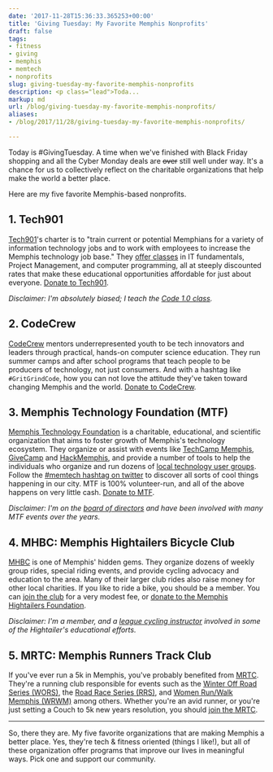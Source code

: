 ```yaml
---
date: '2017-11-28T15:36:33.365253+00:00'
title: 'Giving Tuesday: My Favorite Memphis Nonprofits'
draft: false
tags:
- fitness
- giving
- memphis
- memtech
- nonprofits
slug: giving-tuesday-my-favorite-memphis-nonprofits
description: <p class="lead">Toda...
markup: md
url: /blog/giving-tuesday-my-favorite-memphis-nonprofits/
aliases:
- /blog/2017/11/28/giving-tuesday-my-favorite-memphis-nonprofits/

---
```


<p class="lead">Today is #GivingTuesday. A time when we've finished with Black Friday shopping and all the Cyber Monday deals are <del>over</del> still well under way. It's a chance for us to collectively reflect on the charitable organizations that help make the world a better place.</p>

Here are my five favorite Memphis-based nonprofits.


## 1. Tech901

[Tech901](http://tech901.org)'s charter is to "train current or potential Memphians for a variety of information technology jobs and to work with employees to increase the Memphis technology job base."  They [offer classes](http://tech901.org/courses-list/) in IT fundamentals, Project Management, and computer programming, all at steeply discounted rates that make these educational opportunities affordable for just about everyone. [Donate to Tech901](https://squareup.com/store/tech901). 

*Disclaimer: I'm absolutely biased; I teach the [Code 1.0 class](http://tech901.org/course/code/).*

## 2. CodeCrew

[CodeCrew](https://www.code-crew.org/) mentors underrepresented youth to be tech innovators and leaders through practical, hands-on computer science education. They run summer camps and after school programs that teach people to be producers of technology, not just consumers. And with a hashtag like `#GritGrindCode`, how you can not love the attitude they've taken toward changing Memphis and the world. [Donate to CodeCrew](https://www.generosity.com/education-fundraising/codecrew).

## 3. Memphis Technology Foundation (MTF)

[Memphis Technology Foundation](http://www.memphistechnology.org/) is a charitable, educational, and scientific organization that aims to foster growth of Memphis's technology ecosystem. They organize or assist with events like [TechCamp Memphis](http://www.techcampmemphis.org/), [GiveCamp](http://www.givecampmemphis.org/) and [HackMemphis](http://www.hackmemphis.com/), and provide a number of tools to help the individuals who organize and run dozens of [local technology user groups](http://www.memphistechnology.org/user-groups/). Follow the [#memtech hashtag on twitter](https://twitter.com/search?q=%23memtech&src=typd) to discover all sorts of cool things happening in our city.  MTF is 100% volunteer-run, and all of the above happens on very little cash. [Donate to MTF](http://www.memphistechnology.org/donate/).  

*Disclaimer: I'm on the [board of directors](http://www.memphistechnology.org/about/board/) and have been involved with many MTF events over the years.*

## 4. MHBC: Memphis Hightailers Bicycle Club 

[MHBC](http://www.memphishightailers.com/) is one of Memphis' hidden gems. They organize dozens of weekly group rides, special riding events, and provide cycling advocacy and education to the area. Many of their larger club rides also raise money for other local charities. If you like to ride a bike, you should be a member. You can [join the club](http://www.memphishightailers.com/content.aspx?page_id=22&club_id=631861&module_id=182386) for a very modest fee, or [donate to the Memphis Hightailers Foundation](http://www.memphishightailers.com/content.aspx?page_id=301&club_id=631861&actr=3).  

*Disclaimer: I'm a member, and a [league cycling instructor](https://www.bikeleague.org/content/become-instructor) involved in some of the Hightailer's educational efforts.*

## 5. MRTC: Memphis Runners Track Club

If you've ever run a 5k in Memphis, you've probably benefited from [MRTC](http://memphisrunners.com). They're a running club responsible for events such as the [Winter Off Road Series (WORS)](http://wintercc.racesonline.com/), the [Road Race Series (RRS)](http://rrs.racesonline.com/), and [Women Run/Walk Memphis (WRWM)](http://womenrunwalkmemphis.com/) among others. Whether you're an avid runner, or you're just setting a Couch to 5k new years resolution, you should [join the MRTC](https://memphisrunners.racesonline.com/join-renew-mrtc).

----

So, there they are. My five favorite organizations that are making Memphis a better place. Yes, they're tech & fitness oriented (things I like!), but all of these organization offer programs that improve our lives in meaningful ways. Pick one and support our community.